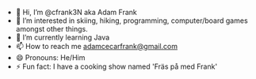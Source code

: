 - 👋 Hi, I’m @cfrank3N aka Adam Frank
- 👀 I’m interested in skiing, hiking, programming, computer/board games amongst other things.
- 🌱 I’m currently learning Java
- 📫 How to reach me adamcecarfrank@gmail.com
- 😄 Pronouns: He/Him
- ⚡ Fun fact: I have a cooking show named 'Fräs på med Frank'

<!---
cfrank3N/cfrank3N is a ✨ special ✨ repository because its `README.md` (this file) appears on your GitHub profile.
You can click the Preview link to take a look at your changes.
--->
